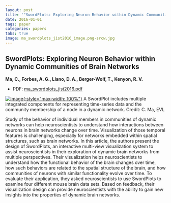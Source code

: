 ```yaml
---
layout: post
title: '"SwordPlots: Exploring Neuron Behavior within Dynamic Communities of Brain Networks"'
date: 2016-01-01
tags: paper
categories: papers
tabs: true
image: ma_swordplots_jist2016_image.png-srcw.jpg
---
```


## SwordPlots: Exploring Neuron Behavior within Dynamic Communities of Brain Networks
**Ma, C., Forbes, A. G., Llano, D. A., Berger-Wolf, T., Kenyon, R. V.**
- PDF: [ma_swordplots_jist2016.pdf](/documents/ma_swordplots_jist2016.pdf)


[![image](https://www.evl.uic.edu/output/originals/ma_swordplots_jist2016_image.png-srcw.jpg){:style="max-width: 100%"}](https://www.evl.uic.edu/output/originals/ma_swordplots_jist2016_image.png-srcw.jpg)
A SwordPlot includes multiple integrated components for representing time-series data and the community membership of a node in a dynamic network.
Credit: C. Ma, EVL

Study of the behavior of individual members in communities of dynamic networks can help neuroscientists to understand how interactions between neurons in brain networks change over time. Visualization of those temporal features is challenging, especially for networks embedded within spatial structures, such as brain networks. In this article, the authors present the design of SwordPlots, an interactive multi-view visualization system to assist neuroscientists in their exploration of dynamic brain networks from multiple perspectives. Their visualization helps neuroscientists to understand how the functional behavior of the brain changes over time, how such behaviors are related to the spatial structure of the brain, and how communities of neurons with similar functionality evolve over time. To evaluate their application, they asked neuroscientists to use SwordPlots to examine four different mouse brain data sets. Based on feedback, their visualization design can provide neuroscientists with the ability to gain new insights into the properties of dynamic brain networks.